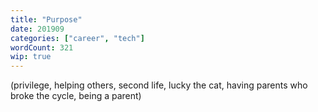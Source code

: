 ```yaml
---
title: "Purpose"
date: 201909
categories: ["career", "tech"]
wordCount: 321
wip: true
---
```


(privilege, helping others, second life, lucky the cat, having parents who broke the cycle, being a parent)
